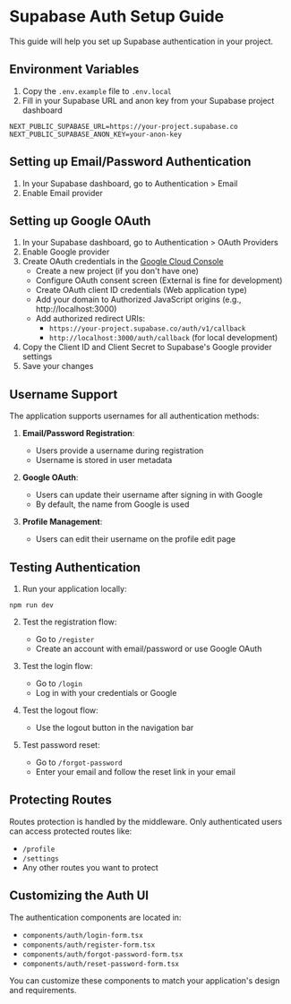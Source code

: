 # Supabase Auth Setup Guide

This guide will help you set up Supabase authentication in your project.

## Environment Variables

1. Copy the `.env.example` file to `.env.local`
2. Fill in your Supabase URL and anon key from your Supabase project dashboard

```
NEXT_PUBLIC_SUPABASE_URL=https://your-project.supabase.co
NEXT_PUBLIC_SUPABASE_ANON_KEY=your-anon-key
```

## Setting up Email/Password Authentication

1. In your Supabase dashboard, go to Authentication > Email
2. Enable Email provider

## Setting up Google OAuth

1. In your Supabase dashboard, go to Authentication > OAuth Providers
2. Enable Google provider 
3. Create OAuth credentials in the [Google Cloud Console](https://console.cloud.google.com/)
   - Create a new project (if you don't have one)
   - Configure OAuth consent screen (External is fine for development)
   - Create OAuth client ID credentials (Web application type)
   - Add your domain to Authorized JavaScript origins (e.g., http://localhost:3000)
   - Add authorized redirect URIs:
     - `https://your-project.supabase.co/auth/v1/callback`
     - `http://localhost:3000/auth/callback` (for local development)
4. Copy the Client ID and Client Secret to Supabase's Google provider settings
5. Save your changes

## Username Support

The application supports usernames for all authentication methods:

1. **Email/Password Registration**:
   - Users provide a username during registration
   - Username is stored in user metadata

2. **Google OAuth**:
   - Users can update their username after signing in with Google
   - By default, the name from Google is used

3. **Profile Management**:
   - Users can edit their username on the profile edit page

## Testing Authentication

1. Run your application locally:
```
npm run dev
```

2. Test the registration flow:
   - Go to `/register`
   - Create an account with email/password or use Google OAuth

3. Test the login flow:
   - Go to `/login` 
   - Log in with your credentials or Google

4. Test the logout flow:
   - Use the logout button in the navigation bar

5. Test password reset:
   - Go to `/forgot-password`
   - Enter your email and follow the reset link in your email

## Protecting Routes

Routes protection is handled by the middleware. Only authenticated users can access protected routes like:
- `/profile`
- `/settings` 
- Any other routes you want to protect

## Customizing the Auth UI

The authentication components are located in:
- `components/auth/login-form.tsx`
- `components/auth/register-form.tsx`
- `components/auth/forgot-password-form.tsx`
- `components/auth/reset-password-form.tsx`

You can customize these components to match your application's design and requirements. 